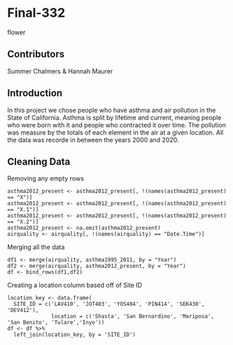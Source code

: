 # Final-332
flower
## Contributors
Summer Chalmers & Hannah Maurer

## Introduction
In this project we chose people who have asthma and air pollution in the State of California. Asthma is split by lifetime and current, meaning people who were born with it and people who contracted it over time. The pollution was measure by the totals of each element in the air at a given location. All the data was recorde in between the years 2000 and 2020. 

## Cleaning Data

Removing any empty rows

```
asthma2012_present <- asthma2012_present[, !(names(asthma2012_present) == "X")]
asthma2012_present <- asthma2012_present[, !(names(asthma2012_present) == "X.1")]
asthma2012_present <- asthma2012_present[, !(names(asthma2012_present) == "X.2")]
asthma2012_present <- na.omit(asthma2012_present)
airquality <- airquality[, !(names(airquality) == "Date.Time")]
```

Merging all the data

```
df1 <- merge(airquality, asthma1995_2011, by = "Year")
df2 <- merge(airquality, asthma2012_present, by = "Year")
df <- bind_rows(df1,df2)
```

Creating a location column based off of Site ID

```
location_key <- data.frame(
  SITE_ID = c('LAV410', 'JOT403', 'YOS404', 'PIN414', 'SEK430', 'DEV412'),
              location = c('Shasta', 'San Bernardino', 'Mariposa', 'San Benito', 'Tulare','Inyo'))
df <- df %>%
  left_join(location_key, by = 'SITE_ID')
```
